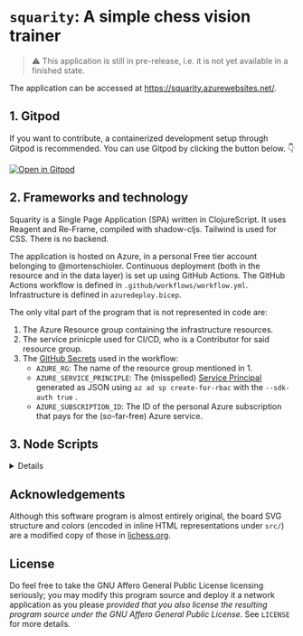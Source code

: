 # `squarity`: A simple chess vision trainer

> ⚠️ This application is still in pre-release, i.e. it is not yet available in a finished state.

The application can be accessed at https://squarity.azurewebsites.net/.

## 1. Gitpod
If you want to contribute, a containerized development setup through Gitpod is recommended. You can use Gitpod by clicking the button below. 👇

[![Open in Gitpod](https://gitpod.io/button/open-in-gitpod.svg)](https://gitpod.io/#https://github.com/mortenschioler/squarity.git)

## 2. Frameworks and technology
Squarity is a Single Page Application (SPA) written in ClojureScript. It uses Reagent and Re-Frame, compiled with shadow-cljs. Tailwind is used for CSS. There is no backend.

The application is hosted on Azure, in a personal Free tier account belonging to @mortenschioler. Continuous deployment (both in the resource and in the data layer) is set up using GitHub Actions. The GitHub Actions workflow is defined in `.github/workflows/workflow.yml`. Infrastructure is defined in `azuredeploy.bicep`. 

The only vital part of the program that is not represented in code are:

1. The Azure Resource group containing the infrastructure resources.
1. The service prinicple used for CI/CD, who is a Contributor for said resource group.
1. The [GitHub Secrets](https://docs.github.com/en/rest/actions/secrets) used in the workflow:
    * `AZURE_RG`: The name of the resource group mentioned in 1.
    * `AZURE_SERVICE_PRINCIPLE`: The (misspelled) [Service Principal](https://learn.microsoft.com/en-us/cli/azure/create-an-azure-service-principal-azure-cli) generated as JSON using `az ad sp create-for-rbac` with the `--sdk-auth true` .
    * `AZURE_SUBSCRIPTION_ID`: The ID of the personal Azure subscription that pays for the (so-far-free) Azure service.

## 3. Node Scripts

<details>

### 3.1 Start app

This will compile the app in development mode, and watch for any changes in the code and Tailwind classes.
Open [http://localhost:3000](http://localhost:3000) to view the app in the browser.

```
npm run dev
```

This operation creates a `.shadow-cljs` folder in the project folder.

### 3.2 Build release version of app

This compiles the app in production mode, using `:advanced` compilation settings. The finished build (under `public/js`) will be in the `public` folder, which can be deployed.

```
npm run release
```

This operation creates a `.shadow-cljs` folder in the project folder.

### 3.4 Serve the app build locally

This will serve the finished build (from doing a production build via `npm run build`) on [http://localhost:5000](http://localhost:5000) in the browser.

```
npm run serve
```

It's not necessary to do this if the application was started in dev mode with `npm start` or `npm run watch`, but it can be useful for inspecting the result of a production build locally.

### 3.5 Connect to a build-specific browser REPL

From a different Terminal, connect to a browser REPL for the specific build (only available while `yarn start` or `npm start` is running, that is, Shadow-CLJS is “watching” the code for changes). Note also that the build must be running in the browser (`localhost:3000`).

See [this section](https://shadow-cljs.github.io/docs/UsersGuide.html#build-repl) of the Shadow-CLJS documentation for more details.

```
npm run repl
```

### 3.6 Connect to a blank browser REPL

This starts a blank CLJS REPL and will open an associated browser window where the code will execute. It is not connected to any specific build target. Since it is not connected to any build it does not do any automatic rebuilding of code when files change and does not provide hot-reload. If you close the browser window the REPL will stop working.

See [this section](https://shadow-cljs.github.io/docs/UsersGuide.html#browser-repl) of the Shadow-CLJS documentation for more details.

```
npm run browser-repl
```

### 3.7 Connect to a Clojure REPL

A Clojure REPL is also provided in addition to the provided ClojureScript REPLs. This is can be used to control the shadow-cljs process and run all other build commands through it. You can start with a Clojure REPL and then upgrade it to a CLJS REPL at any point (and switch back).

See [this section](https://shadow-cljs.github.io/docs/UsersGuide.html#_clojure_repl) of the Shadow-CLJS documentation for more details.

```
npm run clojure-repl
```

### 3.8 Remove generated JS Code (“Clean”)

Remove (“clean”) the `public/js` folder and contents generated during compilation.

```
npm run clean
```

### 3.9 Remove all generated code and dependencies (“Nuke”)

Remove all (“nuke”) of the following:

- `public/js` folder and contents
- `.shadow-cljs` folder and contents
- `node_modules` folder and contents
- `package-lock.json` file (or `yarn.lock` file, if you specified the `yarn` option for your package manager)
- `out` folder and contents (containing tests)
- `report.html` file showing release build details

```
npm run nuke
```

Note that after this operation you will need to run `npm install` again before starting the app, to re-install the dependencies.

### 3.10 Run a Shadow-CLJS Server

Shadow-CLJS can be fairly slow to start. To improve this Shadow-CLJS can run in “server mode” which means that a dedicated process is started which all other commands can use to execute a lot faster since they won’t have to start a new JVM/Clojure instance.

You can run the process in the foreground in a dedicated Terminal. Use CTRL+C to terminate the server.

</details>


## Acknowledgements

Although this software program is almost entirely original, the board SVG structure and colors (encoded in inline HTML representations under `src/`) are a modified copy of those in [lichess.org](https://github.com/lichess-org/lila).


## License

Do feel free to take the GNU Affero General Public License licensing seriously; you may modify this program source and deploy it a network application as you please _provided that you also license the resulting program source under the GNU Affero General Public License_. See `LICENSE` for more details.
